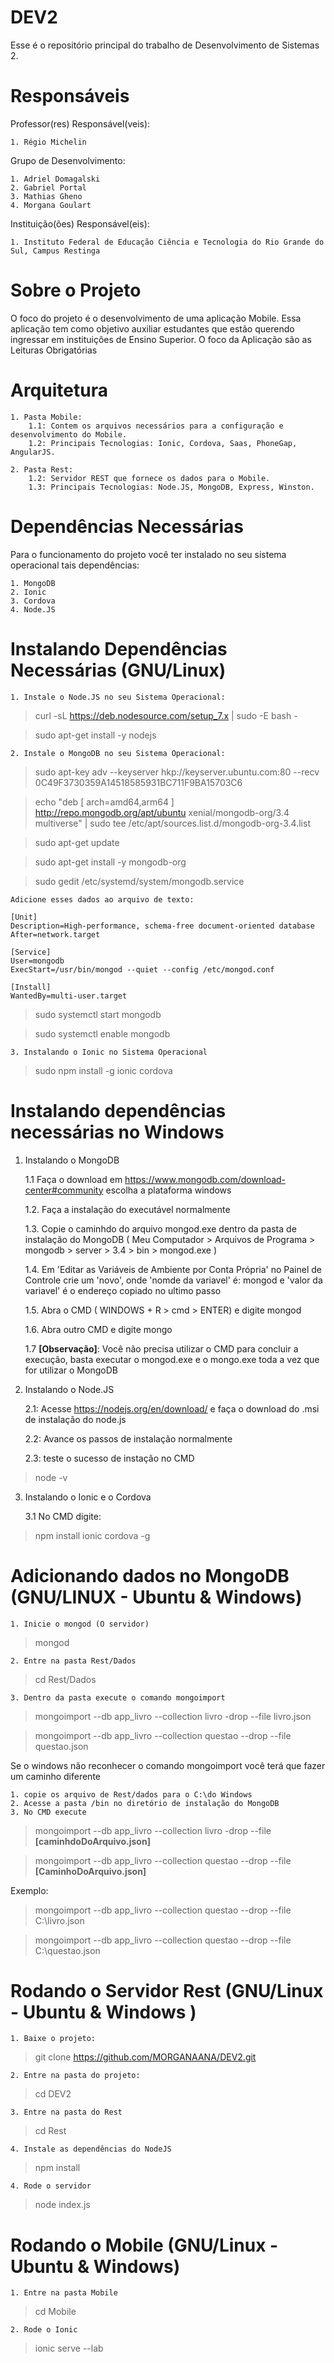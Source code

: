 # DEV2

Esse é o repositório principal do trabalho de Desenvolvimento de Sistemas 2.

# Responsáveis

Professor(res) Responsável(veis):

    1. Régio Michelin

Grupo de Desenvolvimento:

    1. Adriel Domagalski
    2. Gabriel Portal
    3. Mathias Gheno
    4. Morgana Goulart

Instituição(ões) Responsável(eis):

    1. Instituto Federal de Educação Ciência e Tecnologia do Rio Grande do Sul, Campus Restinga

# Sobre o Projeto

O foco do projeto é o desenvolvimento de uma aplicação Mobile. Essa aplicação tem como objetivo auxiliar estudantes que estão querendo ingressar em instituições de Ensino Superior. O foco da Aplicação são as Leituras Obrigatórias

# Arquitetura

    1. Pasta Mobile:
        1.1: Contem os arquivos necessários para a configuração e desenvolvimento do Mobile.
        1.2: Principais Tecnologias: Ionic, Cordova, Saas, PhoneGap, AngularJS.

    2. Pasta Rest:
        1.2: Servidor REST que fornece os dados para o Mobile.
        1.3: Principais Tecnologias: Node.JS, MongoDB, Express, Winston.

# Dependências Necessárias

Para o funcionamento do projeto você ter instalado no seu sistema operacional tais dependências:

    1. MongoDB
    2. Ionic
    3. Cordova
    4. Node.JS

# Instalando Dependências Necessárias (GNU/Linux)

    1. Instale o Node.JS no seu Sistema Operacional:

   > curl -sL https://deb.nodesource.com/setup_7.x | sudo -E bash -

   > sudo apt-get install -y nodejs


    2. Instale o MongoDB no seu Sistema Operacional:

   > sudo apt-key adv --keyserver hkp://keyserver.ubuntu.com:80 --recv 0C49F3730359A14518585931BC711F9BA15703C6

   > echo "deb [ arch=amd64,arm64 ] http://repo.mongodb.org/apt/ubuntu xenial/mongodb-org/3.4 multiverse" | sudo tee /etc/apt/sources.list.d/mongodb-org-3.4.list

   > sudo apt-get update

   > sudo apt-get install -y mongodb-org

   > sudo gedit /etc/systemd/system/mongodb.service

    Adicione esses dados ao arquivo de texto:

    [Unit]
    Description=High-performance, schema-free document-oriented database
    After=network.target

    [Service]
    User=mongodb
    ExecStart=/usr/bin/mongod --quiet --config /etc/mongod.conf

    [Install]
    WantedBy=multi-user.target


   > sudo systemctl start mongodb

   > sudo systemctl enable mongodb

    3. Instalando o Ionic no Sistema Operacional

   > sudo npm install -g ionic cordova


# Instalando dependências necessárias no Windows

1. Instalando o MongoDB

    1.1 Faça o download em https://www.mongodb.com/download-center#community escolha a plataforma windows

    1.2. Faça a instalação do executável normalmente

    1.3. Copie o caminhdo do arquivo mongod.exe dentro da pasta de instalação do MongoDB ( Meu Computador > Arquivos de Programa > mongodb > server > 3.4 > bin > mongod.exe )

    1.4. Em 'Editar as Variáveis de Ambiente por Conta Própria' no Painel de Controle crie um 'novo', onde 'nomde da variavel' é: mongod e 'valor da variavel' é o endereço copiado no ultimo passo

    1.5. Abra o CMD ( WINDOWS + R > cmd > ENTER) e digite mongod

    1.6. Abra outro CMD e digite mongo
    
    1.7 **[Observação]**: Você não precisa utilizar o CMD para concluir a execução, basta executar o mongod.exe e o mongo.exe toda a vez que for utilizar o MongoDB

2. Instalando o Node.JS

    2.1: Acesse https://nodejs.org/en/download/ e faça o download do .msi de instalação do node.js
    
    2.2: Avance os passos de instalação normalmente
    
    2.3: teste o sucesso de instação no CMD
        
> node -v 
   
3. Instalando o Ionic e o Cordova

    3.1 No CMD digite:
        
> npm install ionic cordova -g 
   
   
# Adicionando dados no MongoDB (GNU/LINUX - Ubuntu & Windows)

    1. Inicie o mongod (O servidor)
    
   > mongod
   
    2. Entre na pasta Rest/Dados
    
   > cd Rest/Dados
   
    3. Dentro da pasta execute o comando mongoimport
    
   > mongoimport --db app_livro --collection livro -drop --file livro.json 
   
   > mongoimport --db app_livro --collection questao --drop --file questao.json 

Se o windows não reconhecer o comando mongoimport você terá que fazer um caminho diferente

    1. copie os arquivo de Rest/dados para o C:\do Windows
    2. Acesse a pasta /bin no diretório de instalação do MongoDB
    3. No CMD execute
    
   > mongoimport --db app_livro --collection livro -drop --file **[caminhdoDoArquivo.json]**
      
   > mongoimport --db app_livro --collection questao --drop --file **[CaminhoDoArquivo.json]**
   
Exemplo:

   > mongoimport --db app_livro --collection questao --drop --file C:\livro.json
   
   > mongoimport --db app_livro --collection questao --drop --file C:\questao.json

# Rodando o Servidor Rest (GNU/Linux - Ubuntu & Windows )

    1. Baixe o projeto:

   > git clone https://github.com/MORGANAANA/DEV2.git

    2. Entre na pasta do projeto:

   > cd DEV2

    3. Entre na pasta do Rest

   > cd Rest

    4. Instale as dependências do NodeJS

   > npm install

    4. Rode o servidor

   > node index.js

# Rodando o Mobile (GNU/Linux - Ubuntu & Windows)

    1. Entre na pasta Mobile
    
   > cd Mobile
   
    2. Rode o Ionic
    
   > ionic serve --lab
   


